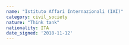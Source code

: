 ```yaml
---
name: "Istituto Affari Internazionali (IAI)"
category: civil_society
nature: "Think tank"
nationality: ITA
date_signed: '2018-11-12'
---
```

    